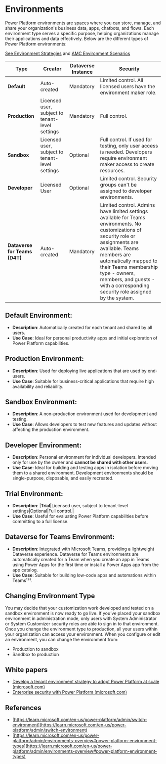 # Environments
Power Platform environments are spaces where you can store, manage, and share your organization's business data, apps, chatbots, and flows. Each environment type serves a specific purpose, helping organizations manage their applications and data effectively. Below are the different types of Power Platform environments:  

[See Environment Strategies](/environments/environment-strategies.md) and [AMC Environment Scenarios](environment-strategies.md#scenario-1-standardized-developer-sandbox-and-production-environments-at-each-msc-and-subordinate-unit)

|Type|Creator|Dataverse Instance|Security|
|----|-------|------------------|--------|
|**Default**|Auto-created|Mandatory|Limited control. All licensed users have the environment maker role.|
|**Production**|Licensed user, subject to tenant-level settings|Mandatory|Full control.|
|**Sandbox**|Licensed user, subject to tenant-level settings|Optional|Full control. If used for testing, only user access is needed. Developers require environment maker access to create resources.|
|**Developer**|Licensed User|Optional|Limited control. Security groups can't be assigned to developer environments.|
|**Dataverse for Teams (D4T)**|Auto-created|Mandatory|Limited control. Admins have limited settings available for Teams environments. No customizations of security role or assignments are available. Teams members are automatically mapped to their Teams membership type - owners, members, and guests - with a corresponding security role assigned by the system.|  

## Default Environment:
   - **Description**: Automatically created for each tenant and shared by all users.
   - **Use Case**: Ideal for personal productivity apps and initial exploration of Power Platform capabilities.  

## Production Environment:
   - **Description**: Used for deploying live applications that are used by end-users.
   - **Use Case**: Suitable for business-critical applications that require high availability and reliability.

## Sandbox Environment:
   - **Description**: A non-production environment used for development and testing.
   - **Use Case**: Allows developers to test new features and updates without affecting the production environment.

## Developer Environment:
   - **Description**: Personal environment for individual developers. Intended only for use by the owner and **cannot be shared with other users**.
   - **Use Case**: Ideal for building and testing apps in isolation before moving them to a shared environment. Development environments should be single-purpose, disposable, and easily recreated.  

## Trial Environment:
   - **Description**: |**Trial**|Licensed user, subject to tenant-level settings|Optional|Full control.|
   - **Use Case**: Useful for evaluating Power Platform capabilities before committing to a full license.

## Dataverse for Teams Environment:
   - **Description**: Integrated with Microsoft Teams, providing a lightweight Dataverse experience.  Dataverse for Teams environments are automatically created for a Team when you create an app in Teams using Power Apps for the first time or install a Power Apps app from the app catalog.
   - **Use Case**: Suitable for building low-code apps and automations within Teams¹²³.  

## Changing Environment Type
You may decide that your customization work developed and tested on a sandbox environment is now ready to go live. If you’ve placed your sandbox environment in administration mode, only users with System Administrator or System Customizer security roles are able to sign in to that environment. Once you change the environment type to production, all your users within your organization can access your environment. When you configure or edit an environment, you can change the environment from:  
- Production to sandbox  
- Sandbox to production  

## White papers
  - [Develop a tenant environment strategy to adopt Power Platform at scale (microsoft.com)](https://learn.microsoft.com/en-us/power-platform/guidance/white-papers/environment-strategy)
  - [Enterprise security with Power Platform (microsoft.com)](https://learn.microsoft.com/en-us/power-platform/guidance/white-papers/enterprise-security)
## References
  - [https://learn.microsoft.com/en-us/power-platform/admin/switch-environment](https://learn.microsoft.com/en-us/power-platform/admin/switch-environment)
  - [https://learn.microsoft.com/en-us/power-platform/admin/environments-overview#power-platform-environment-types](https://learn.microsoft.com/en-us/power-platform/admin/environments-overview#power-platform-environment-types)
